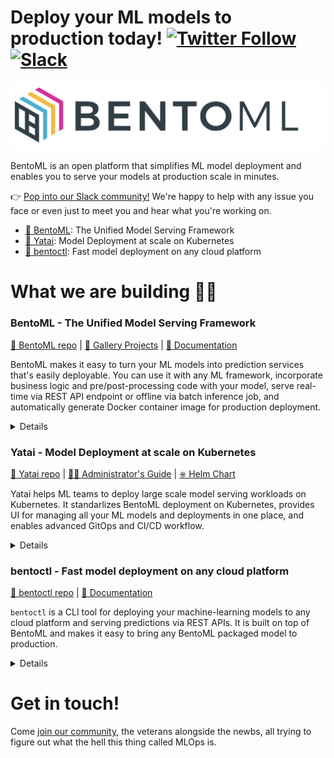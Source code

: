 # Deploy your ML models to production today!   [![Twitter Follow](https://img.shields.io/twitter/follow/bentomlai?style=social)](https://twitter.com/bentomlai) [![Slack](https://img.shields.io/badge/Slack-Join-4A154B?style=social)](https://join.slack.bentoml.org)

[<img src="https://raw.githubusercontent.com/bentoml/BentoML/main/docs/source/_static/img/bentoml-readme-header.jpeg">](https://github.com/bentoml/BentoML)

BentoML is an open platform that simplifies ML model deployment and enables you to serve your models at production scale in minutes.

👉 [Pop into our Slack community!](https://l.linklyhq.com/l/ktO8) We're happy to help with any issue you face or even just to meet you and hear what you're working on.


- [🍱 BentoML](https://github.com/bentoml/BentoML): The Unified Model Serving Framework
- [🦄️ Yatai](https://github.com/bentoml/Yatai): Model Deployment at scale on Kubernetes
- [🚀 bentoctl](https://github.com/bentoml/bentoctl): Fast model deployment on any cloud platform



# What we are building 👩‍🍳

### BentoML - The Unified Model Serving Framework

[🍱 BentoML repo](https://github.com/bentoml/BentoML) | [🎨 Gallery Projects](https://github.com/bentoml/gallery) | [📖 Documentation](http://docs.bentoml.org)

BentoML makes it easy to turn your ML models into prediction services that's easily deployable. You can use it with any ML framework, incorporate business logic and pre/post-processing code with your model, serve real-time via REST API endpoint or offline via batch inference job, and automatically generate Docker container image for production deployment.

<details>
  <summary>Details</summary>
  
  #### Key Features:

  * Support **multiple ML frameworks** including PyTorch, TensorFlow, Scikit-Learn, XGBoost, and [many more](https://docs.bentoml.org/en/latest/frameworks/index.html)
  * Support **Adaptive Batching** which dynamically group inference requets into small batches in real-time for better performance
  * Build inference graph composed from **multiple models** or functions, and **execute them in parallel**
  * **Automatic Docker image** can be generated for production deployment
  
  #### How it works:
  
  1. Use BentoML to save your trained model:
  ```python
  import bentoml
  bentoml.pytorch.save('mnist', trained_model)
  ```

  2. Create a ML Service:
  ```python
  # mnist_service.py
  import bentoml
  from bentoml.io import Image, NumpyNdarray
  
  mnist_runner = bentoml.pytorch.load_runner("mnist")

  svc = bentoml.Service("pytorch_mnist_demo", runners=[mnist_runner])

  @svc.api(input=Image(), output=NumpyNdarray(dtype="int64"))
  async def predict_image(f: PILImage) -> "np.ndarray[t.Any, np.dtype[t.Any]]":
    arr = np.array(f)/255.0
    arr = np.expand_dims(arr, 0).astype("float32")
    output_tensor = await mnist_runner.async_run(arr)
    return output_tensor.numpy()
  ```
  
  3. Run a model server locally to test out the API endpoint:
  ```bash
  bentoml serve mnist_service.py:svc --reload
  ```
  
  4. Checkout the [Quickstart Guide](https://docs.bentoml.org/en/latest/quickstart.html) to learn more！
  
  
</details>


### Yatai - Model Deployment at scale on Kubernetes

[🦄️ Yatai repo](https://github.com/bentoml/yatai) | [👩‍🚀 Administrator's Guide](https://github.com/bentoml/yatai/blob/main/docs/admin-guide.md) | [⎈ Helm Chart](https://github.com/bentoml/yatai-chart)

Yatai helps ML teams to deploy large scale model serving workloads on Kubernetes. It standarlizes BentoML deployment on Kubernetes,
provides UI for managing all your ML models and deployments in one place, and enables advanced GitOps and CI/CD workflow.

<details>
  <summary>Details</summary>
  
  #### Key Features:

  * **Deployment Automation** - deploy Bentos as auto-scaling API endpoints on Kubernetes and easily rollout new versions
  * **Bento Registry** - manage all your team's Bentos and Models, backed by cloud blob storage(S3, MinIO)
  * **Observability** - monitoring dashboard helping users to identify model performance issues
  * **CI/CD** - flexible APIs for integrating with your training and CI/CD pipelines
  
  <img width="785" alt="yatai-overview-page" src="https://user-images.githubusercontent.com/489344/151455964-4fe30eb7-f000-43cc-8a5f-807ee450b8b6.png">

  <details>
    <summary>See more product screenshots</summary>
    <img width="785" alt="yatai-deployment-creation" src="https://user-images.githubusercontent.com/489344/151456002-d4e9f84d-8a71-4bf9-bde7-f94a74abbf3f.png">
    <img width="785" alt="yatai-bento-repos" src="https://user-images.githubusercontent.com/489344/151456379-da255519-274d-41de-a1b9-a347be279230.png">
    <img width="785" alt="yatai-model-detail" src="https://user-images.githubusercontent.com/489344/151456021-360a6d6e-acb8-494b-9f6b-868ef9d13bce.png">
    <img width="785" alt="yatai-cluster-components" src="https://user-images.githubusercontent.com/489344/151456017-abf0c77a-ba8a-43e5-8949-901ef4a8074a.png">
    <img width="785" alt="yatai-deployment-details" src="https://user-images.githubusercontent.com/489344/151456024-151c275d-b33e-480e-be34-dadab5b01915.png">
    <img width="785" alt="yatai-activities" src="https://user-images.githubusercontent.com/489344/151456011-69c283bc-7382-4b30-bfbf-2686e2abdc0f.png">
  </details>
</details>

### bentoctl - Fast model deployment on any cloud platform

[🚀 bentoctl repo](https://github.com/bentoml/bentoctl) | [📖 Documentation](https://github.com/bentoml/bentoctl/blob/main/docs/introduction.md)

`bentoctl` is a CLI tool for deploying your machine-learning models to any cloud platform and serving predictions via REST APIs. 
It is built on top of BentoML and makes it easy to bring any BentoML packaged model to production.

<details>
  <summary>Details</summary>
    
  #### Supported platforms:
  
  * [AWS EC2](https://github.com/bentoml/aws-ec2-deploy)
  * [AWS Lambda](https://github.com/bentoml/aws-lambda-deploy)
  * [AWS SageMaker](https://github.com/bentoml/aws-sagemaker-deploy)
  * [Azure Functions](https://github.com/bentoml/azure-functions-deploy)
  * [Azure Container Instances](https://github.com/bentoml/azure-container-instances-deploy)
  * [Google Cloud Run](https://github.com/bentoml/google-cloud-run-deploy)
  * [Google Compute Engine](https://github.com/bentoml/google-compute-engine-deploy)
  * [Heroku](https://github.com/bentoml/heroku-deploy)
  * [Knative](https://github.com/bentoml/bentoctl/issues/79) (WIP)
  * Looking for **Kubernetes**? Try out [Yatai: Model deployment at scale on Kubernetes](https://github.com/bentoml/Yatai).
  * **Customize deploy target** by creating bentoctl plugin from the [deployment operator template](https://github.com/bentoml/bentoctl-operator-template).

  #### How it works:
  <div>
    <img src="https://raw.githubusercontent.com/bentoml/bentoctl/master/demo.gif"/ alt="demo of bentoctl deploying to AWS-EC2"/>
  </div>
</details>


# Get in touch!

Come [join our community](https://join.slack.bentoml.org), the veterans alongside the newbs, all trying to figure out what the hell this thing called MLOps is.
